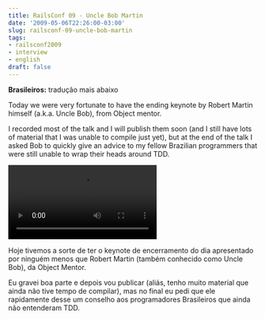 ```yaml
---
title: RailsConf 09 - Uncle Bob Martin
date: '2009-05-06T22:26:00-03:00'
slug: railsconf-09-uncle-bob-martin
tags:
- railsconf2009
- interview
- english
draft: false
---
```




 **Brasileiros:** tradução mais abaixo

Today we were very fortunate to have the ending keynote by Robert Martin himself (a.k.a. Uncle Bob), from Object mentor.

I recorded most of the talk and I will publish them soon (and I still have lots of material that I was unable to compile just yet), but at the end of the talk I asked Bob to quickly give an advice to my fellow Brazilian programmers that were still unable to wrap their heads around TDD.

<video controls>
<source src="https://s3.us-east-2.amazonaws.com/blip.tv/Akitaonrails-UncleBobMartin976.mp4">
Your browser does not support the video tag. [Direct Link](https://s3.us-east-2.amazonaws.com/blip.tv/Akitaonrails-UncleBobMartin976.mp4)
</source></video>

Hoje tivemos a sorte de ter o keynote de encerramento do dia apresentado por ninguém menos que Robert Martin (também conhecido como Uncle Bob), da Object Mentor.

Eu gravei boa parte e depois vou publicar (aliás, tenho muito material que ainda não tive tempo de compilar), mas no final eu pedi que ele rapidamente desse um conselho aos programadores Brasileiros que ainda não entenderam TDD.

